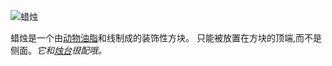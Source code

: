 ![蜡烛](block:betterwithmods:candle)

蜡烛是一个由[动物油脂](../items/tallow.md)和线制成的装饰性方块。 只能被放置在方块的顶端,而不是侧面。*它和[烛台](candle_holders.md)很配哦。*

